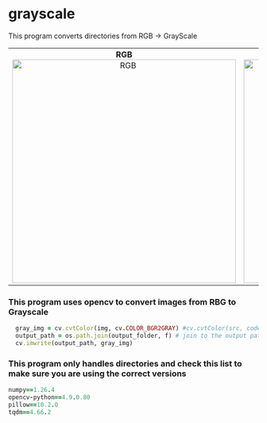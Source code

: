 # grayscale
This program converts directories from RGB -> GrayScale 

<table>
  <tr>
    <td align="center">
      <b>RGB</b><br>
      <img src="https://github.com/AlessandroB1298/grayscale/assets/98426727/f35a9a21-3dfa-4dce-8afc-71a2d61abd0c" width="450" alt="RGB" />
    </td>
    <td align="center">
      <b>Grayscale</b><br>
      <img src="https://github.com/AlessandroB1298/grayscale/assets/98426727/fd9ad28a-2743-40dd-825e-c9aacaca20fd" width="450" alt="Grayscale" />
    </td>
  </tr>
</table>


### This program uses opencv to convert images from RBG to Grayscale 
```ruby
  gray_img = cv.cvtColor(img, cv.COLOR_BGR2GRAY) #cv.cvtColor(src, code[, dst[, dstCn]]) -> dst
  output_path = os.path.join(output_folder, f) # join to the output path
  cv.imwrite(output_path, gray_img)

```
### This program only handles directories and check this list to make sure you are using the correct versions

```ruby
numpy==1.26.4
opencv-python==4.9.0.80
pillow==10.2.0
tqdm==4.66.2

```
